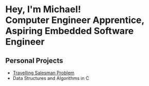 <h1>Hey, I'm Michael! <br>Computer Engineer Apprentice, Aspiring Embedded Software Engineer</h1>

<h2>Personal Projects</h2>

<ul>
<li><a href="https://github.com/michael162188/TSP">Travelling Salesman Problem</a></li>
<li>Data Structures and Algorithms in C</li>
</ul>
